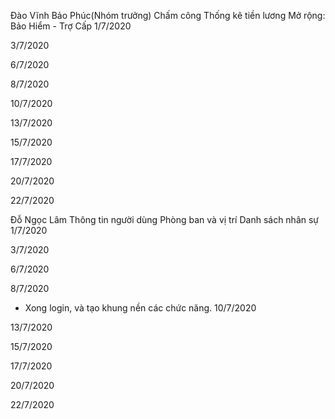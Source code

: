 
Đào Vĩnh Bảo Phúc(Nhóm trưởng)
Chấm công
Thống kê tiền lương
Mở rộng: Bảo Hiểm - Trợ Cấp
1/7/2020

3/7/2020

6/7/2020

8/7/2020

10/7/2020

13/7/2020

15/7/2020

17/7/2020

20/7/2020

22/7/2020


Đỗ Ngọc Lâm
Thông tin người dùng
Phòng ban và vị trí
Danh sách nhân sự
1/7/2020

3/7/2020

6/7/2020

8/7/2020
- Xong login, và tạo khung nền các chức năng.
10/7/2020

13/7/2020

15/7/2020

17/7/2020

20/7/2020

22/7/2020
